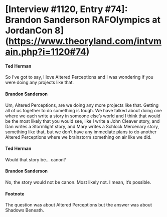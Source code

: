 # [Interview #1120, Entry #74]: Brandon Sanderson RAFOlympics at JordanCon 8](https://www.theoryland.com/intvmain.php?i=1120#74)

#### Ted Herman

So I’ve got to say, I love Altered Perceptions and I was wondering if you were doing any projects like that.

#### Brandon Sanderson

Um, Altered Perceptions, are we doing any more projects like that. Getting all of us together to do something is tough. We have talked about doing one where we each write a story in someone else’s world and I think that would be the most likely that you would see, like I write a John Cleaver story, and Dan writes a Stormlight story, and Mary writes a Schlock Mercenary story, something like that, but we don’t have any immediate plans to do another Altered Perceptions where we brainstorm something on air like we did.

#### Ted Herman

Would that story be… canon?

#### Brandon Sanderson

No, the story would not be canon. Most likely not. I mean, it’s possible.

#### Footnote

The question was about Altered Perceptions but the answer was about Shadows Beneath.

